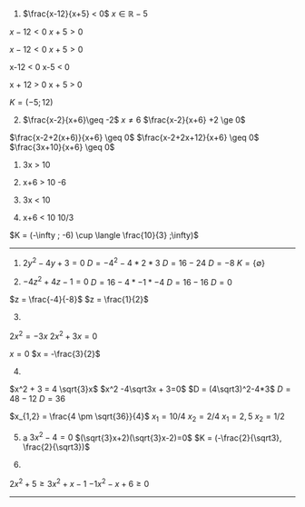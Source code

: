 1. $\frac{x-12}{x+5} < 0$
$x \in \mathbb{R}-5$ 

$x-12 < 0$
$x+5 > 0$

$x-12 < 0$
$x + 5 > 0$

x-12 < 0
x-5 < 0

x + 12 > 0
x + 5 > 0

$K = (-5 ; 12)$


2. $\frac{x-2}{x+6}\geq -2$
$x \ne 6$
$\frac{x-2}{x+6} +2   \ge 0$

$\frac{x-2+2(x+6)}{x+6} \geq 0$
$\frac{x-2+2x+12}{x+6} \geq 0$
$\frac{3x+10}{x+6} \geq 0$

1. 3x > 10
2. x+6 > 10
-6

1. 3x < 10
2. x+6 < 10
10/3

$K = (-\infty ; -6) \cup \langle \frac{10}{3} ;\infty)$

----

1. $2y^2 - 4y + 3 = 0$
$D = -4^2-4*2*3$
$D = 16-24$
$D = -8$
$K = \{\emptyset\}$



2. $-4z^2 +4z-1=0$
$D = 16 - 4 * -1 * -4$ 
$D = 16-16$
$D = 0$

$z = \frac{-4}{-8}$
$z = \frac{1}{2}$

3. 
$2x^2 = -3x$
$2x^2 + 3x = 0$

$x = 0$
$x = -\frac{3}{2}$

4. 
$x^2 + 3 = 4 \sqrt{3}x$
$x^2 -4\sqrt3x  + 3=0$
$D = (4\sqrt3)^2-4*3$
$D = 48 - 12$
$D = 36$

$x_{1,2} = \frac{4 \pm \sqrt{36}}{4}$
$x_1 = 10/4$
$x_2 = 2/4$
$x_1 = 2,5$
$x_2 = 1/2$

5. a
$3x^2 - 4 = 0$
$(\sqrt{3}x+2)(\sqrt{3}x-2)=0$
$K = (-\frac{2}{\sqrt3}, \frac{2}{\sqrt3})$

6.
$2x^2 + 5 \geq 3x^2 + x - 1$
$-1x^2-x+6 \geq 0$






---






